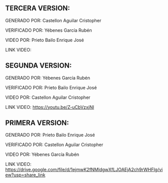 TERCERA VERSION:
----------------------------------------------------------------------------------------------------------
GENERADO POR:   Castellon Aguilar Cristopher 

VERIFICADO POR: Yébenes García Rubén

VIDEO POR:      Prieto Bailo Enrique José

LINK VIDEO: 

SEGUNDA VERSION:
----------------------------------------------------------------------------------------------------------
GENERADO POR:   Yébenes García Rubén

VERIFICADO POR: Prieto Bailo Enrique José

VIDEO POR:      Castellon Aguilar Cristopher 

LINK VIDEO: https://youtu.be/Z-uCbVzxjNI

PRIMERA VERSION:
----------------------------------------------------------------------------------------------------------
GENERADO POR:   Prieto Bailo Enrique José

VERIFICADO POR: Castellon Aguilar Cristopher 

VIDEO POR:      Yébenes García Rubén

LINK VIDEO: https://drive.google.com/file/d/1ejmwK2fNMldgwXfLJOAEjA2ch9rWHFlg/view?usp=share_link


